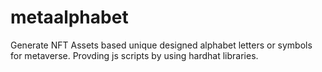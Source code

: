 # metaalphabet
Generate NFT Assets based unique designed alphabet letters or symbols for metaverse.
Provding js scripts by using hardhat libraries.
